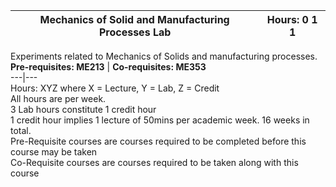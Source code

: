 **Mechanics of Solid and Manufacturing Processes Lab** | **Hours: 0 1 1**  
---|---  
Experiments related to Mechanics of Solids and manufacturing processes.
**Pre-requisites: ME213** | **Co-requisites: ME353**  
---|---  
Hours: XYZ where X = Lecture, Y = Lab, Z = Credit  
All hours are per week.  
3 Lab hours constitute 1 credit hour  
1 credit hour implies 1 lecture of 50mins per academic week. 16 weeks in total.  
Pre-Requisite courses are courses required to be completed before this course may be taken  
Co-Requisite courses are courses required to be taken along with this course
